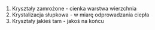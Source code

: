 1. Kryształy zamrożone - cienka warstwa wierzchnia
2. Krystalizacja słupkowa - w miarę odprowadzania ciepła
3. Kryształy jakieś tam - jakoś na końcu
